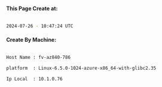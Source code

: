 
   
#### This Page Create at:

```bash

2024-07-26 - 10:47:24 UTC

```

#### Create By Machine:

```bash

Host Name : fv-az840-786

platform  : Linux-6.5.0-1024-azure-x86_64-with-glibc2.35

Ip Local  : 10.1.0.76

```

